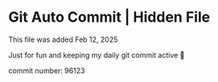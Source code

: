 # Git Auto Commit | Hidden File

This file was added Feb 12, 2025

Just for fun and keeping my daily git commit active 🤪

commit number: 96123
